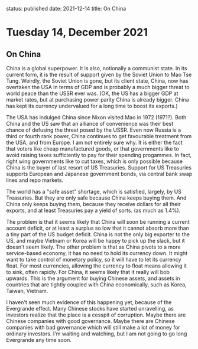 status: published
date: 2021-12-14
title: On China

# Tuesday 14, December 2021

## On China

China is a global superpower. 
It is also, notionally a communist state.
In its current form, it is the result of support given by the Soviet Union to Mao Tse Tung.
Weirdly, the Soviet Union is gone, but its client state, China, now has overtaken the USA in terms of 
GDP and is probably a much bigger threat to world peace than the USSR ever was.
(OK, the US has a bigger GDP at market rates, but at purchasing power parity China is already bigger. 
China has kept its currency undervalued for a long time to boost its exports.)

The USA has indulged China since Nixon visited Mao in 1972 (1971?).
Both China and the US saw that an alliance of convenience was their best chance of defusing the threat posed by the USSR.
Even now Russia is a third or fourth rank power, China continues to get favourable treatment from the USA, and from Europe. 
I am not entirely sure why. It is either the fact that voters like cheap manufactured goods, or that governments like to avoid raising taxes sufficiently to pay for their spending progammes.
In fact, right wing governments like to cut taxes, which is only possible because China is the buyer of last resort of US Treasuries. 
Support for US Treasuries supports European and Japanese government bonds, via central bank swap lines and repo markets.

The world has a "safe asset" shortage, which is satisfied, largely, by US Treasuries. 
But they are only safe because China keeps buying them.
And China only keeps buying them, because they receive dollars for all their exports, and at least Treasuries pay a yield of sorts. (as much as 1.4%).

The problem is that it seems likely that China will soon be running a current account deficit, or at least a surplus so low that it cannot absorb more than a tiny part of the US budget deficit.
China is not the only big exporter to the US, and maybe Vietnam or Korea will be happy to pick up the slack, but it doesn't seem likely.
The other problem is that as China pivots to a more service-based economy, it has no need to hold its currency down. 
It might want to take control of monetary policy, so it will have to let its currency float. 
For most currencies, allowing the currency to float means allowing it to sink, often rapidly.
For China, it seems likely that it really will bob upwards. 
This is the argument for buying Chinese assets, and assets in countries that are tightly coupled with China economically, such as Korea, Taiwan, Vietnam.

I haven't seen much evidence of this happening yet, because of the Evergrande effect.
Many Chinese stocks have started unravelling, as investors realize that the place is a cesspit of  corruption. 
Maybe there are Chinese companies with good governance. 
Maybe there are Chinese companies with bad governance which will still make a lot of money for ordinary investors.
I'm waiting and watching, but I am not going to go long Evergrande any time soon.




